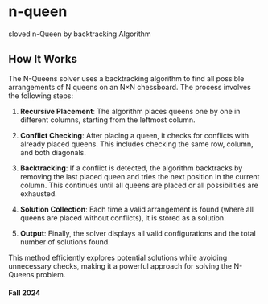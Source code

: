 # n-queen
sloved n-Queen by backtracking Algorithm
## How It Works

The N-Queens solver uses a backtracking algorithm to find all possible arrangements of N queens on an N×N chessboard. The process involves the following steps:

1. **Recursive Placement**: The algorithm places queens one by one in different columns, starting from the leftmost column.

2. **Conflict Checking**: After placing a queen, it checks for conflicts with already placed queens. This includes checking the same row, column, and both diagonals.

3. **Backtracking**: If a conflict is detected, the algorithm backtracks by removing the last placed queen and tries the next position in the current column. This continues until all queens are placed or all possibilities are exhausted.

4. **Solution Collection**: Each time a valid arrangement is found (where all queens are placed without conflicts), it is stored as a solution.

5. **Output**: Finally, the solver displays all valid configurations and the total number of solutions found.

This method efficiently explores potential solutions while avoiding unnecessary checks, making it a powerful approach for solving the N-Queens problem.

#### Fall 2024
